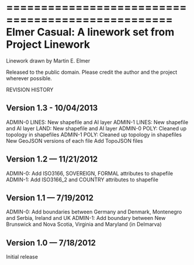 ﻿==================================================
Elmer Casual: A linework set from Project Linework
==================================================

Linework drawn by Martin E. Elmer

Released to the public domain. Please credit the author and the project wherever possible.



REVISION HISTORY

Version 1.3 - 10/04/2013
-----------------------
ADMIN-0 LINES: New shapefile and AI layer
ADMIN-1 LINES: New shapefile and AI layer
LAND: New shapefile and AI layer
ADMIN-0 POLY: Cleaned up topology in shapefiles
ADMIN-1 POLY: Cleaned up topology in shapefiles
New GeoJSON versions of each file
Add TopoJSON files


Version 1.2 — 11/21/2012
------------------------
ADMIN-0: Add ISO3166, SOVEREIGN, FORMAL attributes to shapefile
ADMIN-1: Add ISO3166_2 and COUNTRY attributes to shapefile


Version 1.1 — 7/19/2012
-----------------------
ADMIN-0:  Add boundaries between Germany and Denmark, Montenegro and Serbia, Ireland and UK
ADMIN-1: Add boundary between New Brunswick and Nova Scotia, Virginia and Maryland (in Delmarva)


Version 1.0 — 7/18/2012
-----------------------
Initial release
